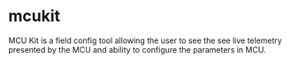 # mcukit
MCU Kit is a field config tool allowing the user to see the see live telemetry presented by the MCU and ability to configure the parameters in MCU.
